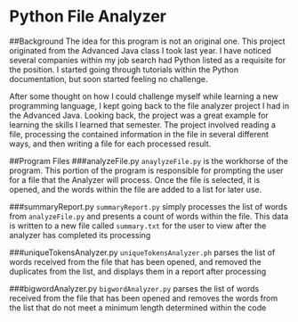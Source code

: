 # Python File Analyzer

##Background
The idea for this program is not an original one.  This project originated from the Advanced Java class I took last year.
I have noticed several companies within my job search had Python listed as a requisite for the position. I started going
through tutorials within the Python documentation, but soon started feeling no challenge.

After some thought on how I could challenge myself while learning a new programming language, I kept going back to the 
file analyzer project I had in the Advanced Java.  Looking back, the project was a great example for learning the skills 
I learned that semester. The project involved reading a file, processing the contained information in the file in several
different ways, and then writing a file for each processed result.

##Program Files
###analyzeFile.py
`anaylyzeFile.py` is the workhorse of the program.  This portion of the program is responsible for prompting the user
 for a file that the Analyzer will process.  Once the file is selected, it is opened, and the words within the file are
 added to a list for later use.

###summaryReport.py
`summaryReport.py` simply processes the list of words from `analyzeFile.py` and presents a count of words within the 
file.  This data is written to a new file called `summary.txt` for the user to view after the analyzer has completed its
processing

###uniqueTokensAnalyzer.py
`uniqueTokensAnalyzer.ph` parses the list of words received from the file that has been opened, and removed the duplicates
from the list, and displays them in a report after processing

###bigwordAnalyzer.py
`bigwordAnalyzer.py` parses the list of words received from the file that has been opened and removes the words from the
list that do not meet a minimum length determined within the code